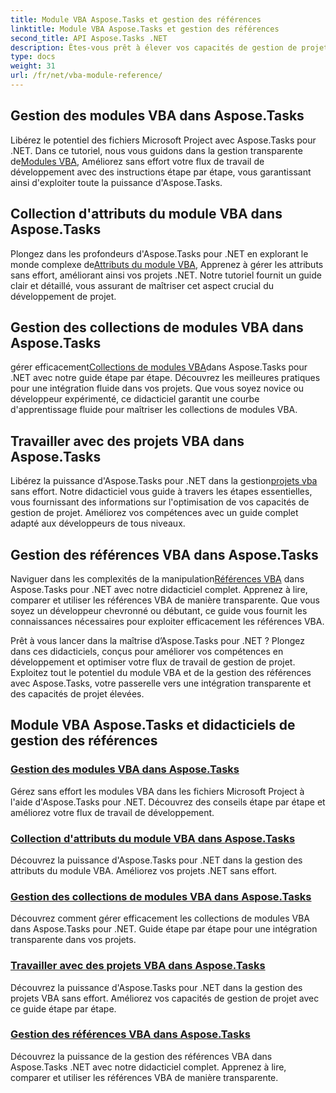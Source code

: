 ```yaml
---
title: Module VBA Aspose.Tasks et gestion des références
linktitle: Module VBA Aspose.Tasks et gestion des références
second_title: API Aspose.Tasks .NET
description: Êtes-vous prêt à élever vos capacités de gestion de projet à l’aide d’Aspose.Tasks .NET ? Plongez dans nos didacticiels complets sur le module VBA et la gestion des références.
type: docs
weight: 31
url: /fr/net/vba-module-reference/
---
```


## Gestion des modules VBA dans Aspose.Tasks

 Libérez le potentiel des fichiers Microsoft Project avec Aspose.Tasks pour .NET. Dans ce tutoriel, nous vous guidons dans la gestion transparente de[Modules VBA](./managing-vba-modules/), Améliorez sans effort votre flux de travail de développement avec des instructions étape par étape, vous garantissant ainsi d'exploiter toute la puissance d'Aspose.Tasks.

## Collection d'attributs du module VBA dans Aspose.Tasks

 Plongez dans les profondeurs d'Aspose.Tasks pour .NET en explorant le monde complexe de[Attributs du module VBA](./vba-module-attribute-collection/), Apprenez à gérer les attributs sans effort, améliorant ainsi vos projets .NET. Notre tutoriel fournit un guide clair et détaillé, vous assurant de maîtriser cet aspect crucial du développement de projet.

## Gestion des collections de modules VBA dans Aspose.Tasks

 gérer efficacement[Collections de modules VBA](./vba-module-collections/)dans Aspose.Tasks pour .NET avec notre guide étape par étape. Découvrez les meilleures pratiques pour une intégration fluide dans vos projets. Que vous soyez novice ou développeur expérimenté, ce didacticiel garantit une courbe d'apprentissage fluide pour maîtriser les collections de modules VBA.

## Travailler avec des projets VBA dans Aspose.Tasks

 Libérez la puissance d'Aspose.Tasks pour .NET dans la gestion[projets vba](./vba-projects/) sans effort. Notre didacticiel vous guide à travers les étapes essentielles, vous fournissant des informations sur l'optimisation de vos capacités de gestion de projet. Améliorez vos compétences avec un guide complet adapté aux développeurs de tous niveaux.

## Gestion des références VBA dans Aspose.Tasks

 Naviguer dans les complexités de la manipulation[Références VBA](./vba-references/) dans Aspose.Tasks pour .NET avec notre didacticiel complet. Apprenez à lire, comparer et utiliser les références VBA de manière transparente. Que vous soyez un développeur chevronné ou débutant, ce guide vous fournit les connaissances nécessaires pour exploiter efficacement les références VBA.

Prêt à vous lancer dans la maîtrise d’Aspose.Tasks pour .NET ? Plongez dans ces didacticiels, conçus pour améliorer vos compétences en développement et optimiser votre flux de travail de gestion de projet. Exploitez tout le potentiel du module VBA et de la gestion des références avec Aspose.Tasks, votre passerelle vers une intégration transparente et des capacités de projet élevées.
## Module VBA Aspose.Tasks et didacticiels de gestion des références
### [Gestion des modules VBA dans Aspose.Tasks](./managing-vba-modules/)
Gérez sans effort les modules VBA dans les fichiers Microsoft Project à l'aide d'Aspose.Tasks pour .NET. Découvrez des conseils étape par étape et améliorez votre flux de travail de développement.
### [Collection d'attributs du module VBA dans Aspose.Tasks](./vba-module-attribute-collection/)
Découvrez la puissance d'Aspose.Tasks pour .NET dans la gestion des attributs du module VBA. Améliorez vos projets .NET sans effort.
### [Gestion des collections de modules VBA dans Aspose.Tasks](./vba-module-collections/)
Découvrez comment gérer efficacement les collections de modules VBA dans Aspose.Tasks pour .NET. Guide étape par étape pour une intégration transparente dans vos projets.
### [Travailler avec des projets VBA dans Aspose.Tasks](./vba-projects/)
Découvrez la puissance d'Aspose.Tasks pour .NET dans la gestion des projets VBA sans effort. Améliorez vos capacités de gestion de projet avec ce guide étape par étape.
### [Gestion des références VBA dans Aspose.Tasks](./vba-references/)
Découvrez la puissance de la gestion des références VBA dans Aspose.Tasks .NET avec notre didacticiel complet. Apprenez à lire, comparer et utiliser les références VBA de manière transparente.